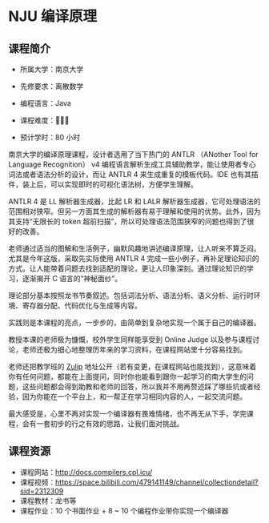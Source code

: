# NJU 编译原理

## 课程简介

- 所属大学：南京大学

- 先修要求：离散数学

- 编程语言：Java

- 课程难度：🌟🌟🌟

- 预计学时：80 小时

  

南京大学的编译原理课程，设计者选用了当下热门的 ANTLR （ANother Tool for Language Recognition） v4 编程语言解析生成工具辅助教学，能让使用者专心词法或者语法分析的设计，而让 ANTLR 4 来生成重复的模板代码。IDE 也有其插件，装上后，可以实现即时的可视化语法树，方便学生理解。

ANTLR 4 是 LL 解析器生成器，比起 LR 和 LALR 解析器生成器，它可处理语法的范围相对狭窄。但另一方面其生成的解析器有易于理解和使用的优势。此外，因为其支持“无限长的 token 超前扫描”，所以可处理语法范围狭窄的问题也得到了很好的改善。

老师通过适当的图解和生活例子，幽默风趣地讲述编译原理，让人听来不算乏闷。尤其是今年这版，采取先实际使用 ANTLR 4 完成一些小例子，再补足理论知识的方式。让人能带着问题去找到适配的理论，更让人印象深刻。通过理论知识的学习，逐渐揭开 C 语言的“神秘面纱”。

理论部分基本按照龙书节奏叙述。包括词法分析、语法分析、语义分析、运行时环境、寄存器分配、代码优化与生成等内容。

实践则是本课程的亮点，一步步的，由简单到复杂地实现一个属于自己的编译器。

教授本课的老师极为慷慨，校外学生同样能享受到 Online Judge 以及参与课程讨论，老师还极为细心地整理历年来的学习资料，在课程网站里十分容易找到。

老师还把教学班的 [Zulip](https://2024-compilers-at-software-nju.zulipchat.com/join/wxwq3fib56ltlff2mk6qyrz5/) 地址公开（若有变更，在课程网站也能找到），这意味着你有任何问题，都能在上面提问，同时你也能看到跟你一起学习的南大学生的问题，这些问题都会得到助教和老师的回答，所以我并不用再赘述踩了哪些坑或者经验，因为你能在一个平台上，和一帮正在学习相同内容的人，一起交流问题。

最大感受是，心里不再对实现一个编译器有畏难情绪，也不再无从下手，学完课程，会有一套初步的行之有效的思路，让我们面对挑战。

## 课程资源

- 课程网站：<http://docs.compilers.cpl.icu/>
- 课程视频：<https://space.bilibili.com/479141149/channel/collectiondetail?sid=2312309>
- 课程教材：龙书等
- 课程作业：10 个书面作业 + 8 ~ 10 个编程作业带你实现一个编译器

